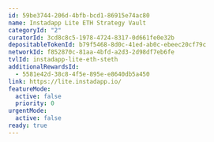 ```yaml
---
id: 59be3744-206d-4bfb-bcd1-86915e74ac80
name: Instadapp Lite ETH Strategy Vault
categoryId: "2"
curatorId: 3cd8c8c5-1978-4724-8317-0d661fe0e32b
depositableTokenId: b79f5468-8d0c-41ed-ab0c-ebeec20cf79c
networkId: f852870c-81aa-4bfd-a2d3-2d98df7eb6fe
tvlId: instadapp-lite-eth-steth
additionalRewardsId:
  - 5581e42d-38c8-4f5e-895e-e8640db5a450
link: https://lite.instadapp.io/
featureMode:
  active: false
  priority: 0
urgentMode:
  active: false
ready: true
---
```

